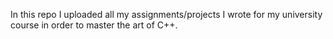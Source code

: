 In this repo I uploaded all my assignments/projects I wrote for my university course in order to master the art of C++.
